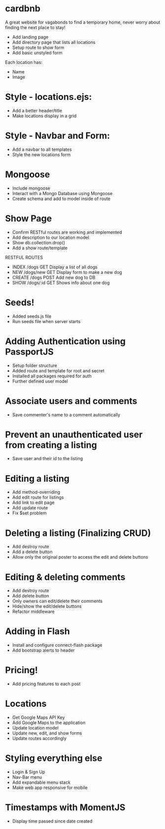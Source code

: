 # cardbnb
A great website for vagabonds to find a temporary home, never worry about finding the next place to stay!

- Add landing page
- Add directory page that lists all locations
- Setup route to show form
- Add basic unstyled form

Each location has:
- Name
- Image

# Style - locations.ejs:
- Add a better header/title
- Make locations display in a grid

# Style - Navbar and Form:
- Add a navbar to all templates
- Style the new locations form

# Mongoose
- Include mongoose
- Interact with a Mongo Database using Mongoose
- Create schema and add to model inside of route

# Show Page
- Confirm RESTful routes are working and implemented
- Add description to our location model
- Show db.collection.drop()
- Add a show route/template

<tr>
    <p>RESTFUL ROUTES</p>

- INDEX   /dogs       GET     Display a list of all dogs
- NEW     /dogs/new   GET     Display form to make a new dog
- CREATE  /dogs       POST    Add new dog to DB
- SHOW    /dogs/:id   GET     Shows info about one dog

# Seeds!
- Added seeds.js file
- Run seeds file when server starts

# Adding Authentication using PassportJS
- Setup folder structure
- Added route and template for root and secret
- Installed all packages required for auth
- Further defined user model

# Associate users and comments
- Save commenter's name to a comment automatically

# Prevent an unauthenticated user from creating a listing
- Save user and their id to the listing

# Editing a listing
- Add method-overriding
- Add edit route for listings
- Add link to edit page
- Add update route
- Fix $set problem

# Deleting a listing (Finalizing CRUD)
- Add destroy route
- Add a delete button
- Allow only the original poster to access the edit and delete buttons

# Editing & deleting comments
- Add destroy route
- Add delete button
- Only owners can edit/delete their comments
- Hide/show the edit/delete buttons
- Refactor middleware

# Adding in Flash
- Install and configure connect-flash package
- Add bootstrap alerts to header

# Pricing!
- Add pricing features to each post

# Locations
- Get Google Maps API Key
- Add Google Maps to the application
- Update location model
- Update new, edit, and show forms
- Update routes accordingly

# Styling everything else
- Login & Sign Up
- Nav-Bar menu
- Add expandable menu stack
- Make web app responsive for mobile

# Timestamps with MomentJS
- Display time passed since date created